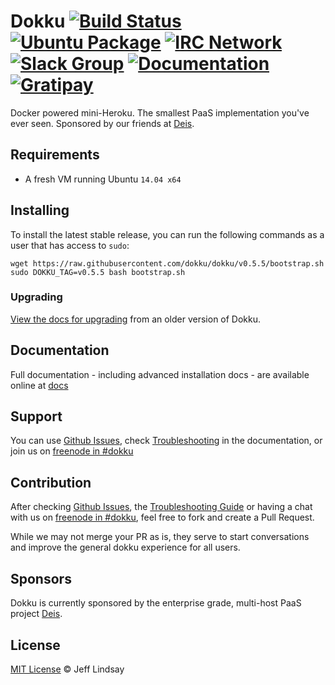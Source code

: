# Dokku [![Build Status](https://img.shields.io/circleci/project/dokku/dokku/master.svg?style=flat-square "Build Status")](https://circleci.com/gh/dokku/dokku/tree/master) [![Ubuntu Package](https://img.shields.io/badge/package-ubuntu-brightgreen.svg?style=flat-square "Ubuntu Package")](https://packagecloud.io/dokku/dokku) [![IRC Network](https://img.shields.io/badge/irc-freenode-blue.svg?style=flat-square "IRC Freenode")](https://webchat.freenode.net/?channels=dokku) [![Slack Group](https://img.shields.io/badge/irc-slack-blue.svg?style=flat-square "Slack Group")](https://glider-slackin.herokuapp.com/) [![Documentation](https://img.shields.io/badge/docs-viewdocs-blue.svg?style=flat-square "Viewdocs")](http://dokku.viewdocs.io/dokku/) [![Gratipay](https://img.shields.io/gratipay/dokku.svg?style=flat-square)](https://gratipay.com/dokku/)

Docker powered mini-Heroku. The smallest PaaS implementation you've ever seen. Sponsored by our friends at [Deis](http://deis.io/).

## Requirements

- A fresh VM running Ubuntu `14.04 x64`

## Installing

To install the latest stable release, you can run the following commands as a user that has access to `sudo`:

    wget https://raw.githubusercontent.com/dokku/dokku/v0.5.5/bootstrap.sh
    sudo DOKKU_TAG=v0.5.5 bash bootstrap.sh

### Upgrading

[View the docs for upgrading](http://dokku.viewdocs.io/dokku/upgrading) from an older version of Dokku.

## Documentation

Full documentation - including advanced installation docs - are available online at [docs](http://dokku.viewdocs.io/dokku/)

## Support

You can use [Github Issues](https://github.com/dokku/dokku/issues), check [Troubleshooting](http://dokku.viewdocs.io/dokku/troubleshooting) in the documentation, or join us on [freenode in #dokku](https://webchat.freenode.net/?channels=%23dokku)

## Contribution

After checking [Github Issues](https://github.com/dokku/dokku/issues), the [Troubleshooting Guide](http://dokku.viewdocs.io/dokku/troubleshooting) or having a chat with us on [freenode in #dokku](https://webchat.freenode.net/?channels=%23dokku), feel free to fork and create a Pull Request.

While we may not merge your PR as is, they serve to start conversations and improve the general dokku experience for all users.

## Sponsors

Dokku is currently sponsored by the enterprise grade, multi-host PaaS project [Deis](http://deis.io/).

## License

[MIT License](https://github.com/dokku/dokku/blob/master/LICENSE) © Jeff Lindsay
